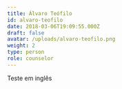 ```yaml
---
title: Álvaro Teófilo
id: alvaro-teofilo
date: 2018-03-06T19:09:55.000Z
draft: false
avatar: /uploads/alvaro-teofilo.png
weight: 2
type: person
role: counselor
---
```

Teste em inglês
